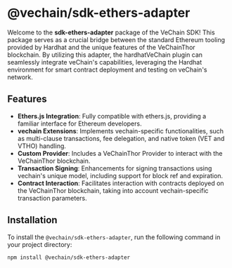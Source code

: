 # @vechain/sdk-ethers-adapter

Welcome to the **sdk-ethers-adapter** package of the VeChain SDK! This package serves as a crucial bridge between the standard Ethereum tooling provided by Hardhat and the unique features of the VeChainThor blockchain. By utilizing this adapter, the hardhatVeChain plugin can seamlessly integrate veChain's capabilities, leveraging the Hardhat environment for smart contract deployment and testing on veChain's network.

## Features

- **Ethers.js Integration**: Fully compatible with ethers.js, providing a familiar interface for Ethereum developers.
- **vechain Extensions**: Implements vechain-specific functionalities, such as multi-clause transactions, fee delegation, and native token (VET and VTHO) handling.
- **Custom Provider**: Includes a VeChainThor Provider to interact with the VeChainThor blockchain.
- **Transaction Signing**: Enhancements for signing transactions using vechain's unique model, including support for block ref and expiration.
- **Contract Interaction**: Facilitates interaction with contracts deployed on the VeChainThor blockchain, taking into account vechain-specific transaction parameters.

## Installation

To install the `@vechain/sdk-ethers-adapter`, run the following command in your project directory:

```bash
npm install @vechain/sdk-ethers-adapter
